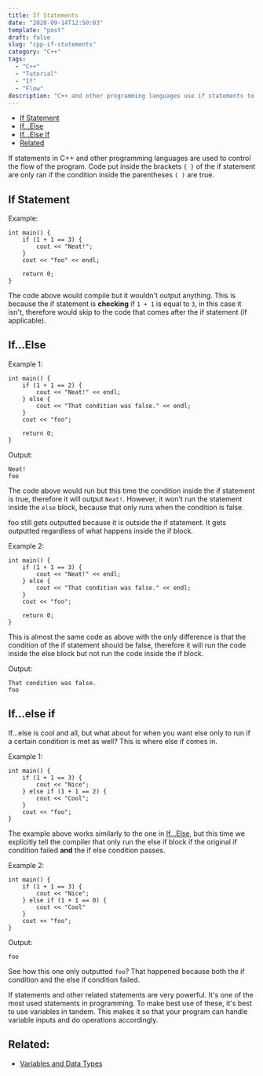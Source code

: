 ```yaml
---
title: If Statements
date: "2020-09-14T12:50:03"
template: "post"
draft: false 
slug: "cpp-if-statements"
category: "C++"
tags:
  - "C++"
  - "Tutorial"
  - "If"
  - "Flow"
description: "C++ and other programming languages use if statements to control the flow of the program. Syntax: if (condition) { //code }"
---
```

- [If Statement](#if-statement)
- [If...Else](#if...else)
- [If...Else If](#if...else-if)
- [Related](#related)

If statements in C++ and other programming languages are used to control the flow of the program. Code put inside the brackets `{ }` of the if statement are only ran if the condition inside the parentheses `( )` are true.

## If Statement

Example:

    int main() {
        if (1 + 1 == 3) {
            cout << "Neat!";
        }
        cout << "foo" << endl;

        return 0;
    }

The code above would compile but it wouldn't output anything. This is because the if statement is **checking** if `1 + 1` is equal to `3`, in this case it isn't, therefore would skip to the code that comes after the if statement (if applicable).

## If...Else

Example 1:

    int main() {
        if (1 + 1 == 2) {
            cout << "Neat!" << endl;
        } else {
            cout << "That condition was false." << endl;
        }
        cout << "foo";

        return 0;
    }

Output:

    Neat!
    foo

The code above would run but this time the condition inside the if statement is true, therefore it will output `Neat!`. However, it won't run the statement inside the `else` block, because that only runs when the condition is false.

foo still gets outputted because it is outside the if statement. It gets outputted regardless of what happens inside the if block.

Example 2:

    int main() {
        if (1 + 1 == 3) {
            cout << "Neat!" << endl;
        } else {
            cout << "That condition was false." << endl;
        }
        cout << "foo";

        return 0;
    }

This is almost the same code as above with the only difference is that the condition of the if statement should be false, therefore it will run the code inside the else block but not run the code inside the if block.

Output:

    That condition was false.
    foo

## If...else if

If...else is cool and all, but what about for when you want else only to run if a certain condition is met as well? This is where else if comes in.

Example 1:

    int main() {
        if (1 + 1 == 3) {
            cout << "Nice";
        } else if (1 + 1 == 2) {
            cout << "Cool";
        }
        cout << "foo";
    }

The example above works similarly to the one in [If...Else](#if...else), but this time we explicitly tell the compiler that only run the else if block if the original if condition failed **and** the if else condition passes.

Example 2:

    int main() {
        if (1 + 1 == 3) {
            cout << "Nice";
        } else if (1 + 1 == 0) {
            cout << "Cool"
        }
        cout << "foo";
    }

Output:

    foo

See how this one only outputted `foo`? That happened because both the if condition and the else if condition failed.

If statements and other related statements are very powerful. It's one of the most used statements in programming. To make best use of these, it's best to use variables in tandem. This makes it so that your program can handle variable inputs and do operations accordingly.

## Related:

- [Variables and Data Types](/posts/cpp-variables)